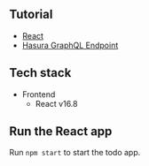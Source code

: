 Tutorial
--------

- [React](https://hasura.io/learn/graphql/react-apollo-components/introduction)
- [Hasura GraphQL Endpoint](https://hasura.io/learn/graphql)

Tech stack
----------

- Frontend
    - React v16.8

Run the React app
-----------------

Run `npm start` to start the todo app.
